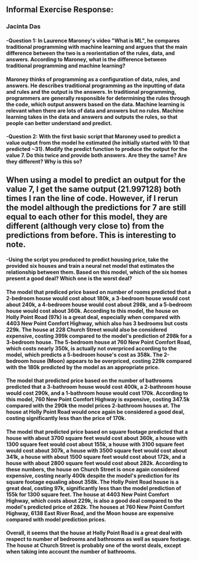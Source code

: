 ## Informal Exercise Response:
### Jacinta Das
#### -Question 1: In Laurence Maroney's video "What is ML", he compares traditional programming with machine learning and argues that the main difference between the two is a reorientation of the rules, data, and answers. According to Maroney, what is the difference between traditional programming and machine learning?
#### Maroney thinks of programming as a configuration of data, rules, and answers. He describes traditional programming as the inputting of data and rules and the output is the answers. In traditional programming, programmers are generally responsible for determining the rules through the code, which output answers based on the data. Machine learning is relevant when there are lots of data and answers but no rules. Machine learning takes in the data and answers and outputs the rules, so that people can better understand and predict. 

#### -Question 2: With the first basic script that Maroney used to predict a value output from the model he estimated (he initially started with 10 that predicted ~31). Modify the predict function to produce the output for the value 7. Do this twice and provide both answers. Are they the same? Are they different? Why is this so?
## When using a model to predict an output for the value 7, I get the same output (21.997128) both times I ran the line of code. However, if I rerun the model although the predictions for 7 are still equal to each other for this model, they are different (although very close to) from the predictions from before. This is interesting to note. 

#### -Using the script you produced to predict housing price, take the provided six houses and train a neural net model that estimates the relationship between them. Based on this model, which of the six homes present a good deal? Which one is the worst deal? 
#### The model that prediced price based on number of rooms predicted that a 2-bedroom house would cost about 180k, a 3-bedroom house would cost about 240k, a 4-bedroom house would cost about 298k, and a 5-bedroom house would cost about 360k. According to this model, the house on Holly Point Road (97k) is a great deal, especially when compared with 4403 New Point Comfort Highway, which also has 3 bedrooms but costs 229k. The house at 228 Church Street would also be considered expensive, costing 399k compared to the model's prediction of 298k for a 3-bedroom house. The 5-bedroom house at 760 New Point Comfort Road, which costs nearly 350k, is actually not overpriced according to the model, which predicts a 5-bedroom house's cost as 358k. The 2-bedroom house (Moon) appears to be overpriced, costing 229k compared with the 180k predicted by the model as an appropriate price.
#### The model that predicted price based on the number of bathrooms predicted that a 3-bathroom house would cost 400k, a 2-bathroom house would cost 290k, and a 1-bathroom house would cost 170k. According to this model, 760 New Point Comfort Highway is expensive, costing 347.5k compared with the 290k the model prices 2-bathroom houses at. The house at Holly Point Road would once again be considered a good deal, costing significantly less than the price of 170k.  
#### The model that predicted price based on square footage predicted that a house with about 3700 square feet would cost about 360k, a house with 1300 square feet would cost about 155k, a house with 3100 square feet would cost about 307k, a house with 3500 square feet would cost about 341k, a house with about 1500 square feet would cost about 172k, and a house with about 2800 square feet would cost about 282k. According to these numbers, the house on Church Street is once again considered expensive, costing nearly 400k despite the model's prediction for its square footage equaling about 358k. The Holly Point Road house is a great deal, costing 97k, significantly less than the model prediction of 155k for 1300 square feet. The house at 4403 New Point Comfort Highway, which costs about 229k, is also a good deal compared to the model's predicted price of 282k. The houses at 760 New Point Comfort Highway, 6138 East River Road, and the Moon house are expensive compared with model prediction prices.
#### Overall, it seems that the house at Holly Point Road is a great deal with respect to number of bedrooms and bathrooms as well as square footage. The house at Church Street is probably one of the worst deals, except when taking into account the number of bathrooms.  
